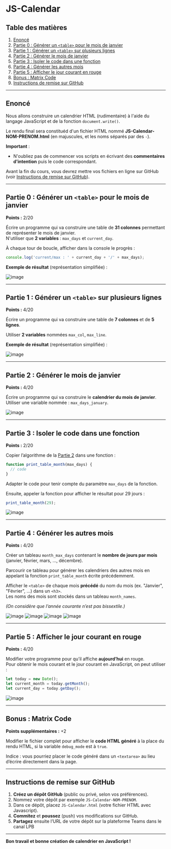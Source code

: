 # JS-Calendar

## Table des matières
1. [Enoncé](#ennonce)  
2. [Partie 0 : Générer un `<table>` pour le mois de janvier](#partie-0--générer-un-table-pour-le-mois-de-janvier)  
3. [Partie 1 : Générer un `<table>` sur plusieurs lignes](#partie-1--générer-un-table-sur-plusieurs-lignes)  
4. [Partie 2 : Générer le mois de janvier](#partie-2--générer-le-mois-de-janvier)  
5. [Partie 3 : Isoler le code dans une fonction](#partie-3--isoler-le-code-dans-une-fonction)  
6. [Partie 4 : Générer les autres mois](#partie-4--générer-les-autres-mois)  
7. [Partie 5 : Afficher le jour courant en rouge](#partie-5--afficher-le-jour-courant-en-rouge)  
8. [Bonus : Matrix Code](#bonus--matrix-code)  
9. [Instructions de remise sur GitHub](#instructions-de-remise-sur-github)

---

## Enoncé
Nous allons construire un calendrier HTML (rudimentaire) à l'aide du langage JavaScript et de la fonction `document.write()`.

Le rendu final sera constituéd d'un fichier HTML nommé **JS-Calendar-NOM-PRENOM.html** (en majuscules, et les noms séparés par des `-`).

**Important** :  
- N'oubliez pas de commencer vos scripts en écrivant des **commentaires d’intention** puis le code correspondant.  

Avant la fin du cours, vous devrez mettre vos fichiers en ligne sur GitHub (voir [Instructions de remise sur GitHub](#instructions-de-remise-sur-github)).

---

## Partie 0 : Générer un `<table>` pour le mois de janvier

**Points :** 2/20

Écrire un programme qui va construire une table de **31 colonnes** permettant de représenter le mois de janvier.  
N'utiliser que **2 variables** : `max_days` et `current_day`.

À chaque tour de boucle, afficher dans la console le progrès :

```js
console.log('current/max : ' + current_day + '/' + max_days);
```

**Exemple de résultat** (représentation simplifiée) :

![image](partie0.png)

---

## Partie 1 : Générer un `<table>` sur plusieurs lignes

**Points :** 4/20

Écrire un programme qui va construire une table de **7 colonnes** et de **5 lignes**.

Utiliser **2 variables** nommées `max_col`, `max_line`.

**Exemple de résultat** (représentation simplifiée) :

![image](partie1.png)

---

## Partie 2 : Générer le mois de janvier

**Points :** 4/20

Écrire un programme qui va construire le **calendrier du mois de janvier**.  
Utiliser une variable nommée : `max_days_january`.

![image](partie2.png)


---

## Partie 3 : Isoler le code dans une fonction

**Points :** 2/20

Copier l’algorithme de la [Partie 2](#partie-2--générer-le-mois-de-janvier) dans une fonction :

```js
function print_table_month(max_days) {
  // code
}
```

Adapter le code pour tenir compte du paramètre `max_days` de la fonction.

Ensuite, appeler la fonction pour afficher le résultat pour 29 jours :

```js
print_table_month(29);
```
![image](partie3.png)

---

## Partie 4 : Générer les autres mois

**Points :** 4/20

Créer un tableau `month_max_days` contenant le **nombre de jours par mois** (janvier, février, mars, …, décembre).

Parcourir ce tableau pour générer les calendriers des autres mois en appelant la fonction `print_table_month` écrite précédemment.

Afficher le `<table>` de chaque mois **précédé** du nom du mois (ex. "Janvier", "Février", …) dans un `<h3>`.  
Les noms des mois sont stockés dans un tableau `month_names`.

*(On considère que l’année courante n’est pas bissextile.)*

![image](partie4-1.png)
![image](partie4-2.png)
![image](partie4-3.png)
![image](partie4-4.png)


---

## Partie 5 : Afficher le jour courant en rouge

**Points :** 4/20

Modifier votre programme pour qu’il affiche **aujourd’hui** en rouge.  
Pour obtenir le mois courant et le jour courant en JavaScript, on peut utiliser :

```js
let today = new Date();                
let current_month = today.getMonth();
let current_day = today.getDay();    
```

![image](partie5.png)

---

## Bonus : Matrix Code

**Points supplémentaires :** +2

Modifier le fichier complet pour afficher le **code HTML généré** à la place du rendu HTML, si la variable `debug_mode` est à `true`.

Indice : vous pourriez placer le code généré dans un `<textarea>` au lieu d’écrire directement dans la page.

---

## Instructions de remise sur GitHub

1. **Créez un dépôt GitHub** (public ou privé, selon vos préférences).
2. Nommez votre dépôt par exemple `JS-Calendar-NOM-PRENOM`.
3. Dans ce dépôt, placez `JS-Calendar.html` (votre fichier HTML avec Javascript).
4. **Commitez** et **poussez** (push) vos modifications sur GitHub.
5. **Partagez** ensuite l’URL de votre dépôt sur la plateforme Teams dans le canal LPB

---

**Bon travail et bonne création de calendrier en JavaScript !**